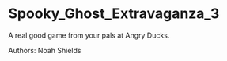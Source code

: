 # Spooky_Ghost_Extravaganza_3
A real good game from your pals at Angry Ducks.

Authors:
Noah Shields
